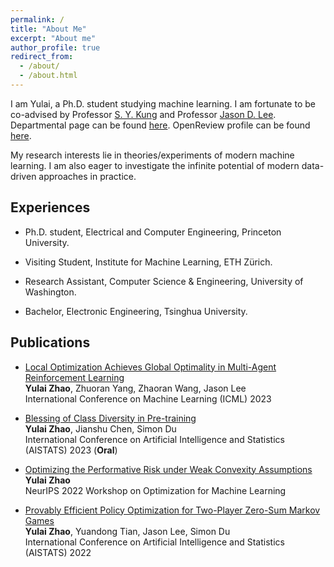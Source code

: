 ```yaml
---
permalink: /
title: "About Me"
excerpt: "About me"
author_profile: true
redirect_from: 
  - /about/
  - /about.html
---
```


I am Yulai, a Ph.D. student studying machine learning. I am fortunate to be co-advised by Professor [S. Y. Kung](https://ece.princeton.edu/people/sun-yuan-kung) and Professor [Jason D. Lee](https://jasondlee88.github.io/). Departmental page can be found [here](https://ece.princeton.edu/people/yulai-zhao). OpenReview profile can be found [here](https://openreview.net/profile?id=~Yulai_Zhao1).

My research interests lie in theories/experiments of modern machine learning. I am also eager to investigate the infinite potential of modern data-driven approaches in practice.
<!-- I'm Yulai, a Ph.D. student at Princeton University. My research interests lie in theories/experiments of modern machine learning. I am also eager to apply modern data-driven approaches to practice. -->

## Experiences

* Ph.D. student, Electrical and Computer Engineering, Princeton University.
<!-- Fortunately advised by Prof [S.Y. Kung](https://ece.princeton.edu/people/sun-yuan-kung) and [Jason D. Lee](https://jasondlee88.github.io/) -->
* Visiting Student, Institute for Machine Learning, ETH Zürich.
<!-- Hosted by Prof [Aurelien Lucchi](https://t.co/MWMK6o7qIq) -->
* Research Assistant, Computer Science & Engineering, University of Washington.
<!-- Hosted by Prof [Simon S. Du](https://simonshaoleidu.com/) -->
* Bachelor, Electronic Engineering, Tsinghua University.

## Publications

* [Local Optimization Achieves Global Optimality in Multi-Agent Reinforcement Learning](https://openreview.net/forum?id=V4jD1KmnQz)  
**Yulai Zhao**, Zhuoran Yang, Zhaoran Wang, Jason Lee  
International Conference on Machine Learning (ICML) 2023

* [Blessing of Class Diversity in Pre-training](https://proceedings.mlr.press/v206/zhao23a.html)  
**Yulai Zhao**, Jianshu Chen, Simon Du  
International Conference on Artificial Intelligence and Statistics (AISTATS) 2023 (**Oral**)

* [Optimizing the Performative Risk under Weak Convexity Assumptions](https://openreview.net/forum?id=Ut_vApkulkk)  
**Yulai Zhao**  
NeurIPS 2022 Workshop on Optimization for Machine Learning

* [Provably Efficient Policy Optimization for Two-Player Zero-Sum Markov Games](https://proceedings.mlr.press/v151/zhao22b.html)  
**Yulai Zhao**, Yuandong Tian, Jason Lee, Simon Du  
International Conference on Artificial Intelligence and Statistics (AISTATS) 2022
